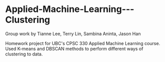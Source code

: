 # Applied-Machine-Learning---Clustering

Group work by Tianne Lee, Terry Lin, Sambina Aninta, Jason Han

Homework project for UBC's CPSC 330 Applied Machine Learning course. Used K-means and DBSCAN methods to perform different ways of clustering to data. 
